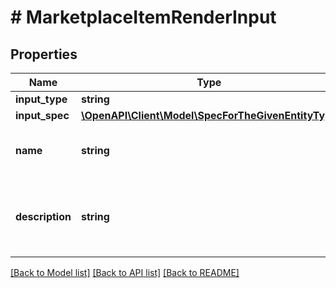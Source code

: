 # # MarketplaceItemRenderInput

## Properties

Name | Type | Description | Notes
------------ | ------------- | ------------- | -------------
**input_type** | **string** |  |
**input_spec** | [**\OpenAPI\Client\Model\SpecForTheGivenEntityType**](SpecForTheGivenEntityType.md) |  |
**name** | **string** | Name of the rendered marketplace item |
**description** | **string** | A description for the rendered marketplace item | [optional]

[[Back to Model list]](../../README.md#models) [[Back to API list]](../../README.md#endpoints) [[Back to README]](../../README.md)

